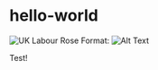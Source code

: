 # hello-world

![UK Labour Rose](/Desktop/unispring2017/UK-Labour.jpg)
Format: ![Alt Text](url)



Test!
